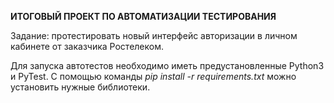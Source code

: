 **ИТОГОВЫЙ ПРОЕКТ ПО АВТОМАТИЗАЦИИ ТЕСТИРОВАНИЯ**

Задание: протестировать новый интерфейс авторизации в личном кабинете от заказчика Ростелеком.

Для запуска автотестов необходимо иметь предустановленные Python3 и PyTest. С помощью команды _pip install -r requirements.txt_ можно установить нужные библиотеки.
